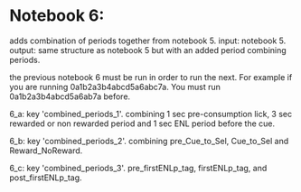 # Notebook 6:
adds combination of periods together from notebook 5. 
input: notebook 5. 
output: same structure as notebook 5 but with an added period combining periods. 

the previous notebook 6 must be run in order to run the next. For example if you are running 0a1b2a3b4abcd5a6abc7a. You must run 0a1b2a3b4abcd5a6ab7a before. 

6_a: key 'combined_periods_1'. combining 1 sec pre-consumption lick, 3 sec rewarded or non rewarded period and 1 sec ENL period before the cue. 

6_b: key 'combined_periods_2'. combining pre_Cue_to_Sel, Cue_to_Sel and Reward_NoReward. 

6_c: key 'combined_periods_3'. pre_firstENLp_tag, firstENLp_tag, and post_firstENLp_tag. 
